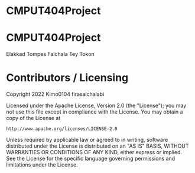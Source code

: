 # CMPUT404Project

CMPUT404Project
=============================

Elakkad
Tompes
Falchala
Tey
Tokon

Contributors / Licensing
========================

Copyright 2022 Kimo0104 firasalchalabi

Licensed under the Apache License, Version 2.0 (the "License");
you may not use this file except in compliance with the License.
You may obtain a copy of the License at

    http://www.apache.org/licenses/LICENSE-2.0

Unless required by applicable law or agreed to in writing, software
distributed under the License is distributed on an "AS IS" BASIS,
WITHOUT WARRANTIES OR CONDITIONS OF ANY KIND, either express or implied.
See the License for the specific language governing permissions and
limitations under the License.
